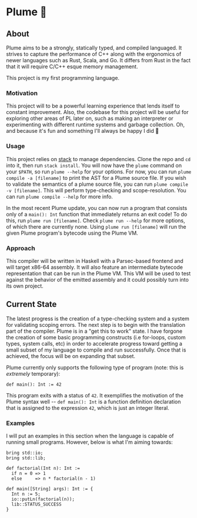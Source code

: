 # Plume 🦚

## About
Plume aims to be a strongly, statically typed, and compiled languaged. It strives to capture the performance of C++ along with the ergonomics of newer languages such as Rust, Scala, and Go. It differs from Rust in the fact that it will require C/C++ esque memory management. 

This project is my first programming language.

### Motivation 
This project will to be a powerful learning experience that lends itself to constant improvement. Also, the codebase for this project will be useful for exploring other areas of PL later on, such as making an interpreter or experimenting with different runtime systems and garbage collection. Oh, and because it's fun and something I'll always be happy I did 🙂

### Usage
This project relies on [stack](https://docs.haskellstack.org/en/stable/install_and_upgrade/) to manage dependencies. Clone the repo and `cd` into it, then run `stack install`. You will now have the `plume` command on your `$PATH`, so run `plume --help` for your options. For now, you can run `plume compile -a [filename]` to print the AST for a Plume source file. If you wish to validate the semantics of a plume source file, you can run `plume compile -v [filename]`. This will perform type-checking and scope-resolution. You can run `plume compile --help` for more info. 

In the most recent Plume update, you can now run a program that consists only of a `main(): Int` function that immediately returns an exit code! To do this, run `plume run [filename]`. Check `plume run --help` for more options, of which there are currently none. Using `plume run [filename]` will run the given Plume program's bytecode using the Plume VM. 

### Approach
This compiler will be written in Haskell with a Parsec-based frontend and will target x86-64 assembly. It will also feature an intermediate bytecode representation that can be run in the Plume VM. This VM will be used to test against the behavior of the emitted assembly and it could possibly turn into its own project.

## Current State
The latest progress is the creation of a type-checking system and a system for validating scoping errors. The next step is to begin with the translation part of the compiler. Plume is in a "get this to work" state. I have forgone the creation of some basic programming constructs (i.e for-loops, custom types, system calls, etc) in order to accelerate progress toward getting a small subset of my language to compile and run successfully. Once that is achieved, the focus will be on expanding that subset. 

Plume currently only supports the following type of program (note: this is *extremely* temporary):

```
def main(): Int := 42
```

This program exits with a status of `42`. It exemplifies the motivation of the Plume syntax well -- `def main(): Int` is a function definition declaration that is assigned to the expression `42`, which is just an integer literal. 

### Examples
I will put an examples in this section when the language is capable of running small programs. However, below is what I'm aiming towards:

```
bring std::io;
bring std::lib;

def factorial(Int n): Int := 
  if n = 0 => 1
  else     => n * factorial(n - 1)

def main([String] args): Int := {
  Int n := 5;
  io::putLn(factorial(n));
  lib::STATUS_SUCCESS
}
```
